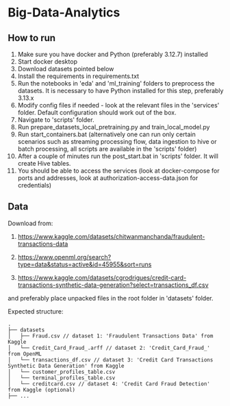 # Big-Data-Analytics

## How to run

1. Make sure you have docker and Python (preferably 3.12.7) installed
2. Start docker desktop
3. Download datasets pointed below
3. Install the requirements in requirements.txt
4. Run the notebooks in 'eda' and 'ml_training' folders to preprocess the datasets. It is necessary to have Python installed for this step, preferably 3.13.x
7. Modify config files if needed - look at the relevant files in the 'services' folder. Default configuration should work out of the box.
5. Navigate to 'scripts' folder.
6. Run prepare_datasets_local_pretraining.py and train_local_model.py
8. Run start_containers.bat (alternatively one can run only certain scenarios such as streaming processing flow, data ingestion to hive or batch processing, all scripts are available in the 'scripts' folder)
9. After a couple of minutes run the post_start.bat in 'scripts' folder. It will create Hive tables.
10. You should be able to access the services (look at docker-compose for ports and addresses, look at authorization-access-data.json for credentials)

## Data

Download from:

1. https://www.kaggle.com/datasets/chitwanmanchanda/fraudulent-transactions-data

2. https://www.openml.org/search?type=data&status=active&id=45955&sort=runs

3. https://www.kaggle.com/datasets/cgrodrigues/credit-card-transactions-synthetic-data-generation?select=transactions_df.csv

and preferably place unpacked files in the root folder in 'datasets' folder.

Expected structure:

```
.  
├── datasets  
│   ├── Fraud.csv // dataset 1: 'Fraudulent Transactions Data' from Kaggle  
│   └── Credit_Card_Fraud_.arff // dataset 2: 'Credit_Card_Fraud_' from OpenML  
│   └── transactions_df.csv // dataset 3: 'Credit Card Transactions Synthetic Data Generation' from Kaggle  
│   └── customer_profiles_table.csv  
│   └── terminal_profiles_table.csv   
│   └── creditcard.csv // dataset 4: 'Credit Card Fraud Detection' from Kaggle (optional)  
├── ...  
```